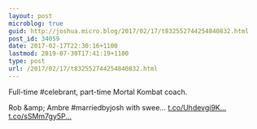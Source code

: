```yaml
---
layout: post
microblog: true
guid: http://joshua.micro.blog/2017/02/17/t832552744254840832.html
post_id: 34059
date: 2017-02-17T22:30:16+1100
lastmod: 2019-07-30T17:41:19+1100
type: post
url: /2017/02/17/t832552744254840832.html
---
```

Full-time #celebrant, part-time Mortal Kombat coach.

Rob &amp;amp; Ambre #marriedbyjosh with swee… [t.co/Uhdevgi9K...](https://t.co/Uhdevgi9KI) [t.co/sSMm7gy5P...](https://t.co/sSMm7gy5PJ)
